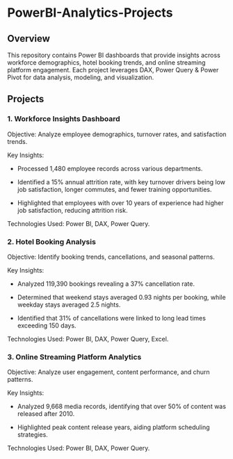 # PowerBI-Analytics-Projects

## Overview
This repository contains Power BI dashboards that provide insights across workforce demographics, hotel booking trends, and online streaming platform engagement. Each project leverages DAX, Power Query & Power Pivot for data analysis, modeling, and visualization.

## Projects
### 1. Workforce Insights Dashboard

Objective: Analyze employee demographics, turnover rates, and satisfaction trends.

Key Insights:

* Processed 1,480 employee records across various departments.

* Identified a 15% annual attrition rate, with key turnover drivers being low job satisfaction, longer commutes, and fewer training opportunities.

* Highlighted that employees with over 10 years of experience had higher job satisfaction, reducing attrition risk.

Technologies Used: Power BI, DAX, Power Query.

### 2. Hotel Booking Analysis

Objective: Identify booking trends, cancellations, and seasonal patterns.

Key Insights:

* Analyzed 119,390 bookings revealing a 37% cancellation rate.

* Determined that weekend stays averaged 0.93 nights per booking, while weekday stays averaged 2.5 nights.

* Identified that 31% of cancellations were linked to long lead times exceeding 150 days.

Technologies Used: Power BI, DAX, Power Query, Excel.

### 3. Online Streaming Platform Analytics

Objective: Analyze user engagement, content performance, and churn patterns.

Key Insights:

* Analyzed 9,668 media records, identifying that over 50% of content was released after 2010.

* Highlighted peak content release years, aiding platform scheduling strategies.

Technologies Used: Power BI, DAX, Power Query.
